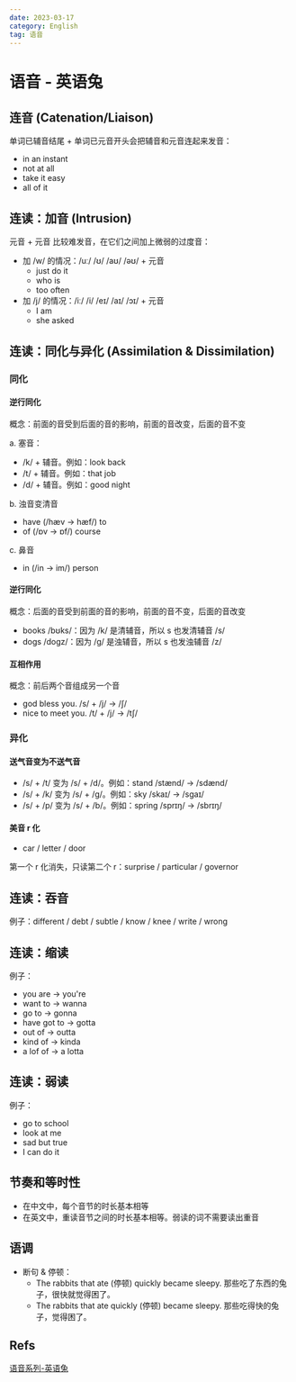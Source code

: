 ```yaml
---
date: 2023-03-17
category: English
tag: 语音
---
```


# 语音 - 英语兔

## 连音 (Catenation/Liaison)

单词已辅音结尾 + 单词已元音开头会把辅音和元音连起来发音：
- in an instant
- not at all
- take it easy
- all of it

## 连读：加音 (Intrusion)

元音 + 元音 比较难发音，在它们之间加上微弱的过度音：
- 加 /w/ 的情况：/uː/ /ʊ/ /aʊ/ /əʊ/ + 元音
  - just do it
  - who is
  - too often
- 加 /j/ 的情况：/iː/ /i/ /eɪ/ /aɪ/ /ɔɪ/ + 元音
  - I am
  - she asked

## 连读：同化与异化 (Assimilation & Dissimilation)

### 同化

#### 逆行同化

概念：前面的音受到后面的音的影响，前面的音改变，后面的音不变

a. 塞音：
- /k/ + 辅音。例如：look back
- /t/ + 辅音。例如：that job
- /d/ + 辅音。例如：good night

b. 浊音变清音
- have (/hæv -> hæf/) to
- of (/ɒv -> ɒf/) course

c. 鼻音
- in (/in -> im/) person

#### 逆行同化

概念：后面的音受到前面的音的影响，前面的音不变，后面的音改变

- books /bʊks/：因为 /k/ 是清辅音，所以 s 也发清辅音 /s/
- dogs /dogz/：因为 /g/ 是浊辅音，所以 s 也发浊辅音 /z/

#### 互相作用

概念：前后两个音组成另一个音

- god bless you. /s/ + /j/ -> /ʃ/
- nice to meet you. /t/ + /j/ -> /tʃ/

### 异化

#### 送气音变为不送气音

- /s/ + /t/ 变为 /s/ + /d/。例如：stand /stænd/ -> /sdænd/
- /s/ + /k/ 变为 /s/ + /g/。例如：sky /skaɪ/ -> /sgaɪ/
- /s/ + /p/ 变为 /s/ + /b/。例如：spring /sprɪŋ/ -> /sbrɪŋ/

#### 美音 r 化

- car / letter / door

第一个 r 化消失，只读第二个 r：surprise / particular / governor

## 连读：吞音

例子：different / debt / subtle / know / knee / write / wrong

## 连读：缩读

例子：
- you are -> you're
- want to -> wanna
- go to -> gonna
- have got to -> gotta
- out of -> outta
- kind of -> kinda
- a lof of -> a lotta

## 连读：弱读

例子：
- go to school
- look at me
- sad but true
- I can do it

## 节奏和等时性

- 在中文中，每个音节的时长基本相等
- 在英文中，重读音节之间的时长基本相等。弱读的词不需要读出重音

## 语调

- 断句 & 停顿：
  - The rabbits that ate (停顿) quickly became sleepy. 那些吃了东西的兔子，很快就觉得困了。
  - The rabbits that ate quickly (停顿) became sleepy. 那些吃得快的兔子，觉得困了。

## Refs

[语音系列-英语兔](https://space.bilibili.com/483162496/channel/seriesdetail?sid=292492)
